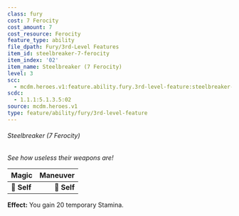 ```yaml
---
class: fury
cost: 7 Ferocity
cost_amount: 7
cost_resource: Ferocity
feature_type: ability
file_dpath: Fury/3rd-Level Features
item_id: steelbreaker-7-ferocity
item_index: '02'
item_name: Steelbreaker (7 Ferocity)
level: 3
scc:
  - mcdm.heroes.v1:feature.ability.fury.3rd-level-feature:steelbreaker-7-ferocity
scdc:
  - 1.1.1:5.1.3.5:02
source: mcdm.heroes.v1
type: feature/ability/fury/3rd-level-feature
---
```


###### Steelbreaker (7 Ferocity)

*See how useless their weapons are!*

| **Magic**   | **Maneuver** |
| ----------- | -----------: |
| **📏 Self** |  **🎯 Self** |

**Effect:** You gain 20 temporary Stamina.
